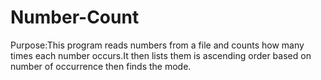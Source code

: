 # Number-Count

Purpose:This program reads numbers from a file and counts how many 
times each number occurs.It then lists them is ascending order 
based on number of occurrence then finds the mode.
